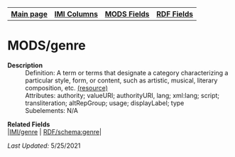 <!DOCTYPE html>
<html>

<body>
<table style="width:100%">
  <tr>
    <th><a href="index.md">Main page</a></th>
	<th><a href="IMI.md">IMI Columns</a></th>
    <th><a href="MODS.md">MODS Fields</a></th>
    <th><a href="RDF.md">RDF Fields</a></th>
  </tr>
</table>



<h1>MODS/genre</h1>
<dl>
  <dt><b>Description</b></dt>
  <dd>Definition: A term or terms that designate a category characterizing a particular style, form, or content, such as artistic, musical, literary composition, etc.
<a href="https://www.loc.gov/standards/mods/userguide/genre.html">(resource)</a></dd>
  <dd>Attributes:  authority; valueURI; authorityURI, lang; xml:lang; script; transliteration; altRepGroup; usage; displayLabel; type</dd>
  <dd>Subelements:  N/A</dd>
</dl>
<dl>
	<dt><b>Related Fields</b></dt>
		|<a href="genre.md">IMI/genre</a> | <a href="rdf.schema.genre.md" >RDF/schema:genre</a>|
</dl>
<p><i>Last Updated: </i>5/25/2021</p>
</body>
</html>